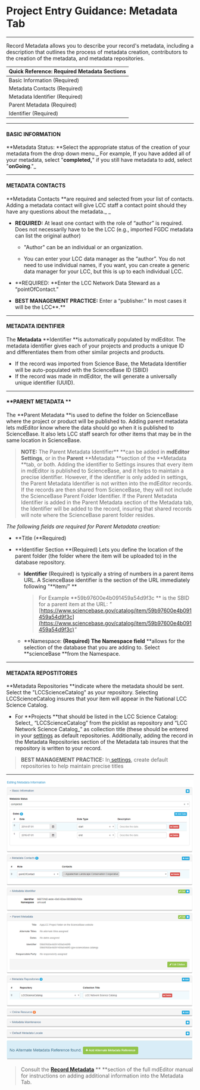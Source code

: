 # Project Entry Guidance: Metadata Tab

---

Record Metadata allows you to describe your record's metadata, including a description that outlines the process of metadata creation, contributors to the creation of the metadata, and metadata repositories.

| **Quick Reference: Required Metadata Sections** |
| :--- |
| Basic Information \(Required\) |
| Metadata Contacts \(Required\) |
| Metadata Identifier \(Required\) |
| Parent Metadata \(Required\) |
| Identifier \(Required\) |

---

#### **BASIC INFORMATION**

**Metadata Status: **Select the appropriate status of the creation of your metadata from the drop down menu._ For example, If you have added all of your metadata, select "**completed,**" if you still have metadata to add, select "**onGoing**."_

---

#### **METADATA CONTACTS**

**Metadata Contacts **are required and selected from your list of contacts. Adding a metadata contact will give LCC staff a contact point should they have any questions about the metadata._ _

* **REQUIRED:** At least one contact with the role of “author” is required. Does not necessarily have to be the LCC \(e.g., imported FGDC metadata can list the original author\)

  * "Author" can be an individual or an organization.

  * You can enter your LCC data manager as the “author”. You do not need to use individual names, if you want, you can create a generic data manager for your LCC, but this is up to each individual LCC.

* **REQUIRED: **Enter the LCC Network Data Steward as a “pointOfContact.”

* **BEST MANAGEMENT PRACTICE:** Enter a “publisher.” In most cases it will be the LCC**.**

---

#### METADATA IDENTIFIER

The **Metadata** **Identifier **is automatically populated by mdEditor. The metadata identifier gives each of your projects and products a unique ID and differentiates them from other similar projects and products.

* If the record was imported from Science Base, the Metadata Identifier will be auto-populated with the ScienceBase ID \(SBID\)
* If the record was made in mdEditor, the will generate a universally unique identifier \(UUID\).

---

#### **PARENT METADATA **

The **Parent Metadata **is used to define the folder on ScienceBase where the project or product will be published to. Adding parent metadata lets mdEditor know where the data should go when it is published to ScienceBase. It also lets LCC staff search for other items that may be in the same location in ScienceBase.

> **NOTE:** The Parent Metadata Identifier** **can be added in **mdEditor** **Settings**, or in the **Parent** **Metadata **section of the **Metadata **tab, or both. Adding the identifier to Settings insures that every item in mdEditor is published to ScienceBase, and it helps to maintain a precise identifier. However, if the identifier is only added in settings, the Parent Metadata Identifier is not written into the mdEditor records. If the records are then shared from ScienceBase, they will not include the ScienceBase Parent Folder Identifier. If the Parent Metadata Identifier is added in the Parent Metadata section of the Metadata tab, the Identifier will be added to the record, insuring that shared records will note where the ScienceBase parent folder resides.

_The following fields are required for Parent Metadata creation:_

* **Title \(**Required\)

* **Identifier Section **\(Required\) Lets you define the location of the parent folder \(the folder where the item will be uploaded to\) in the database repository.

  * **Identifier** \(Required\) is typically a string of numbers in a parent items URL.  A ScienceBase identifier is the section of the URL immediately following "**item/"  **

    > For Example **59b97600e4b091459a54d9f3c ** is the SBID for a parent item at the URL: _"_[https://www.sciencebase.gov/catalog/item/59b97600e4b091459a54d9f3c](https://www.sciencebase.gov/catalog/item/59b97600e4b091459a54d9f3c)_"_

  * **Namespace: **\(Required\) The Namespace field** **allows for the selection of the database that you are adding to. Select **scienceBase **from the Namespace.

---

#### **METADATA REPOSTITORIES**

**Metadata Repositories **indicate where the metadata should be sent. Select the "LCCScienceCatalog" as your repository. Selecting LCCScienceCatalog insures that your item will appear in the National LCC Science Catalog.

* For **Projects **that should be listed in the LCC Science Catalog: Select_ “LCCScienceCatalog” from the picklist as repository and “LCC Network Science Catalog_” as collection title \(these should be entered in your [settings](/settings.md) as default repositories. Additionally, adding the record in the Metadata Repositories section of the Metadata tab insures that the repository is written to your record.

> **BEST MANAGEMENT PRACTICE:** In[ settings](/settings.md), create default repositories to help maintain precise titles

---

![](/assets/metadata_window.png)

> Consult the [**Record Metadata**](https://adiwg.gitbooks.io/mdeditor/content/record/edit/metadata.html) ** **section of the full mdEditor manual for instructions on adding additional information into the Metadata Tab.



